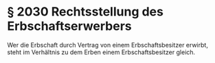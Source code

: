 # § 2030 Rechtsstellung des Erbschaftserwerbers
Wer die Erbschaft durch Vertrag von einem Erbschaftsbesitzer erwirbt, steht im Verhältnis zu dem Erben einem Erbschaftsbesitzer gleich.